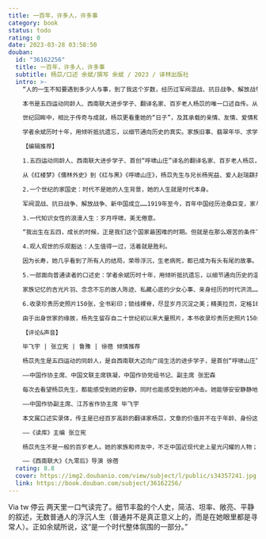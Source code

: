 ```yaml
---
title: 一百年，许多人，许多事
category: book
status: todo
rating: 0
date: 2023-03-28 03:58:50
douban:
  id: "36162256"
  title: 一百年，许多人，许多事
  subtitle: 杨苡/口述 余斌/撰写 余斌 / 2023 / 译林出版社
  intro: >-
    “人的一生不知要遇到多少人与事，到了我这个岁数，经历过军阀混战、抗日战争、解放战争，以及新中国成立之后发生的种种，我虽是个平凡的人，却也有许许多多的人可念，许许多多的事想说。”

    本书是五四运动同龄人、西南联大进步学子、翻译名家、百岁老人杨苡的唯一口述自传。从1919年走向今天，杨苡的人生百年，正是中国栉风沐雨、沧桑巨变的百年。时代与人生的淬炼，凝结为一代知识女性的天真与浪漫之歌。

    世纪回眸中，相比于传奇与成就，杨苡更看重她的“日子”，及其承载的亲情、友情、爱情和世情：童年深宅里，祖辈的煊赫、北洋政商两界的风云变幻她不大闹得清，念念不忘者，是一个个普通人的境遇；同窗情谊、少女心事、诗歌与话剧，“中西”十年乘着歌声的翅膀，最是无忧无虑；民族危亡之际，自天津、上海、香港到昆明，西迁途中高唱《松花江上》，文明之火光焰不熄；从西南联大到中央大学，记忆里依旧是年轻的身影——初见“文学偶像”巴金，大轰炸后满头灰土的闻一多，手杖点在石板路上嘀嘀笃笃的吴宓，“夸我们是勇敢少女”的恩师沈从文，还有滇水之边的月下谈心，嘉陵江畔的重逢与告别……

    学者余斌历时十年，用倾听抵抗遗忘，以细节通向历史的真实。家族旧事、翡翠年华、求学之路、山河故人，一个世纪的人与事在叙述中缓缓展开。“我有意无意间充当了杨先生和读者的中间人，它应该是一部可以面向一般读者的口述史。”

    【编辑推荐】

    1.五四运动同龄人、西南联大进步学子、首创“呼啸山庄”译名的翻译名家、百岁老人杨苡，唯一口述自传。

    从《红楼梦》《儒林外史》到《红与黑》《呼啸山庄》，杨苡先生与兄长杨宪益、爱人赵瑞蕻共同推动中文与世界对话，使文学经典如种子般在不同文明的土壤里生根开花，成就了中国文学翻译事业一个又一个高峰。

    2.一个世纪的家国史：时代不是她的人生背景，她的人生就是时代本身。

    军阀混战、抗日战争、解放战争、新中国成立……1919年至今，百年中国经历沧桑巨变，家与国、个人与社会载沉载浮，她为历史提供的是一份特殊的见证，传递出“普遍的人生回声”。

    3.一代知识女性的浪漫人生：岁月呼啸，美无倦意。

    “我出生在五四，成长的时候，正是我们这个国家最困难的时期。但就是在那么艰苦的条件下，年青一代的朝气、热情和责任感一点都没有丢。”爱国、进步、对真理和正义的追求，血液般融入杨苡先生的人生选择，明亮的人格让世人看见：被文学生活、文学事业、文学追求所浸润的人生是如何饱满与光洁，优雅而坚韧，乐观而从容。

    4.观人观世的乐观豁达：人生值得一过，活着就是胜利。

    因为长寿，她几乎看到了所有人的结局，荣辱浮沉，生老病死，都已成为有头有尾的故事。然而在波澜不惊的叙述后面，我们仍能不期然而然地感受到“命运”二字的分量。她常挂在嘴边的一个词是“好玩”，“好玩”影响到她的记忆和对记忆的筛选，后面未尝没有一种观人观世的态度。

    5.一部面向普通读者的口述史：学者余斌历时十年，用倾听抵抗遗忘，以细节通向历史的温度与真实。附万字《书成漫记》。

    家族记忆的吉光片羽、念念不忘的故人陈迹、私藏心底的少女心事、亲身经历的时代洪流……在十来平方米的小客厅里，一场以倾听抵抗遗忘的谈话持续了十余年，终于成书。“我想达到的，第一是真实，第二是真实，第三还是真实，而通向这真实的，第一是细节，第二是细节，第三还是细节。”有温度的历史是无数个体“命运”的汇集与交响，见证个体命运，也是在“见证历史”。

    6.收录珍贵历史照片150张，全书彩印；锁线裸脊，尽显岁月沉淀之美；精美拉页，定格10个10年。

    由于出身世家的缘故，杨先生留存自二十世纪初以来大量照片，本书收录珍贵历史照片150余张，全书彩印，辅以详实图注作为口述的延伸和补充。由“中国最美的书”奖得主周伟伟担纲设计统筹，苍青配色寓意生命常青。正文采用纯木浆纸印刷，藏读两宜；图片采用古典艺术纸印刷，还原真挚本色。锁线裸脊，装帧典雅，尽显岁月沉淀之美。附精美拉页，10个10年，眉眼间定格百年历史。

    【评论&声音】

    毕飞宇 | 张立宪 | 鲁豫 | 徐蓓 倾情推荐

    杨苡先生是五四运动的同龄人，是自西南联大迈向广阔生活的进步学子，是首创“呼啸山庄”这一译名并使该译本成为经典的重要翻译家，是兼及诗歌、散文、儿童文学创作的勤勉写作者。山河沦落时，杨苡先生不甘安守于家庭的庇护，怀着青春热血投身时代洪流与祖国同命运；家国康宁时，杨苡先生古稀之年以生花妙笔完成《天真与经验之歌》《我赤裸裸地来：罗丹传》等著作的翻译，依然满怀蓬勃意气。

    ——中国作协主席、中国文联主席铁凝，中国作协党组书记、副主席 张宏森

    每次去看望杨苡先生，都能感受到她的安静，同时也能感受到她的冲击。她能够安安静静地激励别人、鼓舞别人。她是批判的，更是令人尊敬的，在她的家里，我无数次体会到那种来自杨苡的幸福。我相信，体会到这种幸福的绝不可能只有我一个。

    ——中国作协副主席、江苏省作协主席 毕飞宇

    本文属口述实录体，传主是已经百岁高龄的翻译家杨苡，文章的价值并不在于年龄、身份这些外在的东西，而是其精神内核：这是一篇“祛魅”的好文，它破除了我们对所谓“最后贵族”“簪缨之家”司空见惯的膜拜和讴歌。

    ——《读库》主编 张立宪

    杨苡先生不是一般的百岁老人。她的家族和师友中，不乏中国近现代史上星光闪耀的人物；她在西南联大和中央大学的同学们——那些不同信仰、不同家世、不同性情的青春生命，各自有着令人唏嘘的命运——这注定了杨苡先生的口述自传，同时也是过去一百年间的家国史。时代不是她的人生背景，她的人生就是时代本身。

    ——《西南联大》《九零后》导演 徐蓓
  rating: 8.8
  cover: https://img2.doubanio.com/view/subject/l/public/s34357241.jpg
  link: https://book.douban.com/subject/36162256/
---
```


Via tw 停云 两天里一口气读完了。细节丰盈的个人史，简洁、坦率、敞亮、平静的叙述，无数普通人的浮沉人生（普通并不是真正意义上的，而是在她眼里都是寻常人）。正如余斌所说，这“是一个时代整体氛围的一部分。”